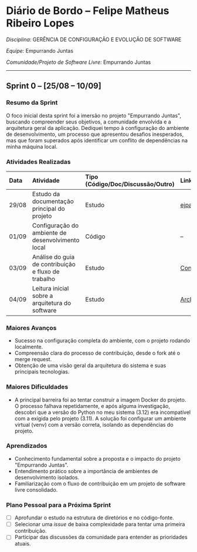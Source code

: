 # Diário de Bordo – Felipe Matheus Ribeiro Lopes

*Disciplina:* GERÊNCIA DE CONFIGURAÇÃO E EVOLUÇÃO DE SOFTWARE

*Equipe:* Empurrando Juntas

*Comunidade/Projeto de Software Livre:* Empurrando Juntas

---

## Sprint 0 – \[25/08 – 10/09]

### Resumo da Sprint

O foco inicial desta sprint foi a imersão no projeto "Empurrando Juntas", buscando compreender seus objetivos, a comunidade envolvida e a arquitetura geral da aplicação. Dediquei tempo à configuração do ambiente de desenvolvimento, um processo que apresentou desafios inesperados, mas que foram superados após identificar um conflito de dependências na minha máquina local.

### Atividades Realizadas

| Data | Atividade | Tipo (Código/Doc/Discussão/Outro) | Link/Referência | Status |
| :--- | :--- | :--- |:---|:---|
| 29/08 | Estudo da documentação principal do projeto | Estudo | [ejparticipe.org](https://www.ejparticipe.org/docs/index.html) | Concluído |
| 01/09 | Configuração do ambiente de desenvolvimento local | Código | – | Concluído |
| 03/09 | Análise do guia de contribuição e fluxo de trabalho | Estudo | [Contributing.rst](https://gitlab.com/gces-ej/ej-application/-/blob/develop/docs/development-guides/pt-br/contributing.rst?ref_type=heads) | Concluído |
| 04/09 | Leitura inicial sobre a arquitetura do software | Estudo | [Architecture.rst](https://gitlab.com/gces-ej/ej-application/-/blob/develop/docs/development-guides/pt-br/architecture.rst?ref_type=heads) | Concluído |

### Maiores Avanços

- Sucesso na configuração completa do ambiente, com o projeto rodando localmente.
- Compreensão clara do processo de contribuição, desde o fork até o merge request.
- Obtenção de uma visão geral da arquitetura do sistema e suas principais tecnologias.

### Maiores Dificuldades

- A principal barreira foi ao tentar construir a imagem Docker do projeto. O processo falhava repetidamente, e após alguma investigação, descobri que a versão do Python no meu sistema (3.12) era incompatível com a exigida pelo projeto (3.11). A solução foi configurar um ambiente virtual (venv) com a versão correta, isolando as dependências do projeto.

### Aprendizados

- Conhecimento fundamental sobre a proposta e o impacto do projeto "Empurrando Juntas".
- Entendimento prático sobre a importância de ambientes de desenvolvimento isolados.
- Familiarização com o fluxo de contribuição em um projeto de software livre consolidado.

### Plano Pessoal para a Próxima Sprint

- [ ] Aprofundar o estudo na estrutura de diretórios e no código-fonte.
- [ ] Selecionar uma *issue* de baixa complexidade para tentar uma primeira contribuição.
- [ ] Participar das discussões da comunidade para entender as prioridades atuais.
